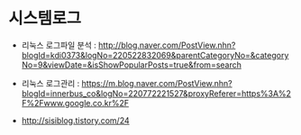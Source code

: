 # 시스템로그

- 리눅스 로그파일 분석 : <http://blog.naver.com/PostView.nhn?blogId=kdi0373&logNo=220522832069&parentCategoryNo=&categoryNo=9&viewDate=&isShowPopularPosts=true&from=search>
- 리눅스 로그관리 : <https://m.blog.naver.com/PostView.nhn?blogId=innerbus_co&logNo=220772221527&proxyReferer=https%3A%2F%2Fwww.google.co.kr%2F>

- <http://sisiblog.tistory.com/24>